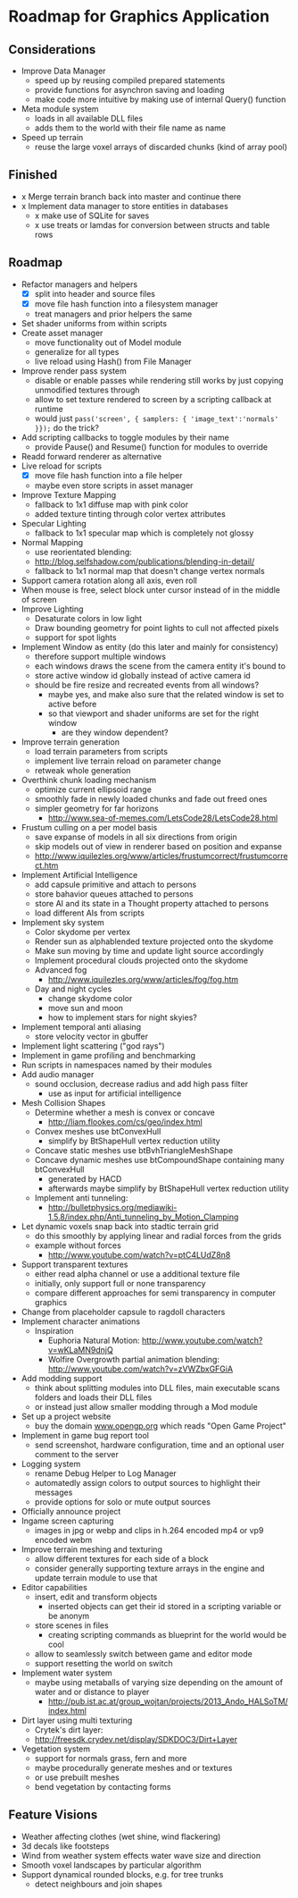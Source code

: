 Roadmap for Graphics Application
================================

Considerations
--------------
- Improve Data Manager
	- speed up by reusing compiled prepared statements
	- provide functions for asynchron saving and loading
	- make code more intuitive by making use of internal Query() function
- Meta module system
    - loads in all available DLL files
    - adds them to the world with their file name as name
- Speed up terrain
    - reuse the large voxel arrays of discarded chunks (kind of array pool)

Finished
--------
- x Merge terrain branch back into master and continue there
- x Implement data manager to store entities in databases
    - x make use of SQLite for saves
    - x use treats or lamdas for conversion between structs and table rows

Roadmap
-------
- Refactor managers and helpers
    - [x] split into header and source files
    - [x] move file hash function into a filesystem manager
    - treat managers and prior helpers the same
- Set shader uniforms from within scripts
- Create asset manager
	- move functionality out of Model module
	- generalize for all types
	- live reload using Hash() from File Manager
- Improve render pass system
    - disable or enable passes while rendering still works by just copying unmodified textures through
    - allow to set texture rendered to screen by a scripting callback at runtime
    - would just `pass('screen', { samplers: { 'image_text':'normals' }});` do the trick?
- Add scripting callbacks to toggle modules by their name
	- provide Pause() and Resume() function for modules to override
- Readd forward renderer as alternative
- Live reload for scripts
    - [x] move file hash function into a file helper
    - maybe even store scripts in asset manager
- Improve Texture Mapping
    - fallback to 1x1 diffuse map with pink color
    - added texture tinting through color vertex attributes
- Specular Lighting
    - fallback to 1x1 specular map which is completely not glossy
- Normal Mapping
    - use reorientated blending:
    - http://blog.selfshadow.com/publications/blending-in-detail/
    - fallback to 1x1 normal map that doesn't change vertex normals
- Support camera rotation along all axis, even roll
- When mouse is free, select block unter cursor instead of in the middle of screen
- Improve Lighting
    - Desaturate colors in low light
    - Draw bounding geometry for point lights to cull not affected pixels
    - support for spot lights
- Implement Window as entity (do this later and mainly for consistency)
    - therefore support multiple windows
    - each windows draws the scene from the camera entity it's bound to
    - store active window id globally instead of active camera id
    - should be fire resize and recreated events from all windows?
        - maybe yes, and make also sure that the related window is set to active before
        - so that viewport and shader uniforms are set for the right window
            - are they window dependent?
- Improve terrain generation
    - load terrain parameters from scripts
    - implement live terrain reload on parameter change
    - retweak whole generation
- Overthink chunk loading mechanism
    - optimize current ellipsoid range
    - smoothly fade in newly loaded chunks and fade out freed ones
    - simpler geometry for far horizons
        - http://www.sea-of-memes.com/LetsCode28/LetsCode28.html
- Frustum culling on a per model basis
    - save expanse of models in all six directions from origin
    - skip models out of view in renderer based on position and expanse
    - http://www.iquilezles.org/www/articles/frustumcorrect/frustumcorrect.htm
- Implement Artificial Intelligence
    - add capsule primitive and attach to persons
    - store bahavior queues attached to persons
    - store AI and its state in a Thought property attached to persons
    - load different AIs from scripts
- Implement sky system
    - Color skydome per vertex
    - Render sun as alphablended texture projected onto the skydome
    - Make sun moving by time and update light source accordingly
    - Implement procedural clouds projected onto the skydome
    - Advanced fog
        - http://www.iquilezles.org/www/articles/fog/fog.htm
    - Day and night cycles
        - change skydome color
        - move sun and moon
        - how to implement stars for night skyies?
- Implement temporal anti aliasing
    - store velocity vector in gbuffer
- Implement light scattering ("god rays")
- Implement in game profiling and benchmarking
- Run scripts in namespaces named by their modules
- Add audio manager
    - sound occlusion, decrease radius and add high pass filter
        - use as input for artificial intelligence
- Mesh Collision Shapes
    - Determine whether a mesh is convex or concave
        - http://liam.flookes.com/cs/geo/index.html
    - Convex meshes use btConvexHull
        - simplify by BtShapeHull vertex reduction utility
    - Concave static meshes use btBvhTriangleMeshShape
    - Concave dynamic meshes use btCompoundShape containing many btConvexHull
        - generated by HACD
        - afterwards maybe simplify by BtShapeHull vertex reduction utility
    - Implement anti tunneling:
        - http://bulletphysics.org/mediawiki-1.5.8/index.php/Anti_tunneling_by_Motion_Clamping
- Let dynamic voxels snap back into stadtic terrain grid
    - do this smoothly by applying linear and radial forces from the grids
    - example without forces
        - http://www.youtube.com/watch?v=ptC4LUdZ8n8
- Support transparent textures
    - either read alpha channel or use a additional texture file
    - initially, only support full or none transparency
    - compare different approaches for semi transparency in computer graphics
- Change from placeholder capsule to ragdoll characters
- Implement character animations
	- Inspiration
		- Euphoria Natural Motion: http://www.youtube.com/watch?v=wKLaMN9dnjQ
		- Wolfire Overgrowth partial animation blending: http://www.youtube.com/watch?v=zVWZbxGFGiA
- Add modding support
    - think about splitting modules into DLL files, main executable scans folders and loads their DLL files
    - or instead just allow smaller modding through a Mod module
- Set up a project website
    - buy the domain www.opengp.org which reads "Open Game Project"
- Implement in game bug report tool
    - send screenshot, hardware configuration, time and an optional user comment to the server
- Logging system
    - rename Debug Helper to Log Manager
    - automatedly assign colors to output sources to highlight their messages
    - provide options for solo or mute output sources
- Officially announce project
- Ingame screen capturing
    - images in jpg or webp and clips in h.264 encoded mp4 or vp9 encoded webm
- Improve terrain meshing and texturing
    - allow different textures for each side of a block
    - consider generally supporting texture arrays in the engine and update terrain module to use that
- Editor capabilities
    - insert, edit and transform objects
        - inserted objects can get their id stored in a scripting variable or be anonym
    - store scenes in files
        - creating scripting commands as blueprint for the world would be cool
    - allow to seamlessly switch between game and editor mode
    - support resetting the world on switch
- Implement water system
    - maybe using metaballs of varying size depending on the amount of water and or distance to player
        - http://pub.ist.ac.at/group_wojtan/projects/2013_Ando_HALSoTM/index.html
- Dirt layer using multi texturing
    - Crytek's dirt layer:
    - http://freesdk.crydev.net/display/SDKDOC3/Dirt+Layer
- Vegetation system
    - support for normals grass, fern and more
    - maybe procedurally generate meshes and or textures
    - or use prebuilt meshes
    - bend vegetation by contacting forms

Feature Visions
---------------
- Weather affecting clothes (wet shine, wind flackering)
- 3d decals like footsteps
- Wind from weather system effects water wave size and direction
- Smooth voxel landscapes by particular algorithm
- Support dynamical rounded blocks, e.g. for tree trunks
    - detect neighbours and join shapes
